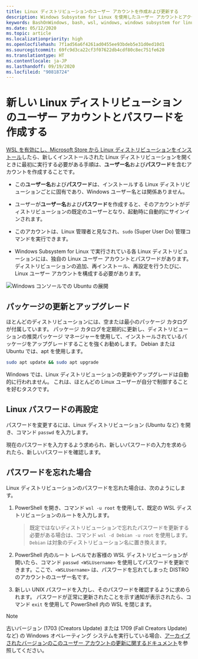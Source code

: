 ```yaml
---
title: Linux ディストリビューションのユーザー アカウントを作成および更新する
description: Windows Subsystem for Linux を使用したユーザー アカウントとアクセス許可の管理のリファレンス。
keywords: BashOnWindows, bash, wsl, windows, windows subsystem for linux, windowssubsystem, ubuntu, ユーザー アカウント
ms.date: 05/12/2020
ms.topic: article
ms.localizationpriority: high
ms.openlocfilehash: 7f1ad56a6f4261ad0455ee93bdeb5e31d0ed10d1
ms.sourcegitcommit: 69fc9d3ca22cf3f07622db4cdf80c8ec751fe620
ms.translationtype: HT
ms.contentlocale: ja-JP
ms.lasthandoff: 09/19/2020
ms.locfileid: "90818724"
---
```

# <a name="create-a-user-account-and-password-for-your-new-linux-distribution"></a>新しい Linux ディストリビューションのユーザー アカウントとパスワードを作成する

[WSL を有効にし、Microsoft Store から Linux ディストリビューションをインストール](./install-win10.md)したら、新しくインストールされた Linux ディストリビューションを開くときに最初に実行する必要がある手順は、**ユーザー名**および**パスワード**を含むアカウントを作成することです。

- この**ユーザー名**および**パスワード**は、インストールする Linux ディストリビューションごとに固有であり、Windows ユーザー名とは関係ありません。

- ユーザーが**ユーザー名**および**パスワード**を作成すると、そのアカウントがディストリビューションの既定のユーザーとなり、起動時に自動的にサインインされます。

- このアカウントは、Linux 管理者と見なされ、`sudo` (Super User Do) 管理コマンドを実行できます。

- Windows Subsystem for Linux で実行されている各 Linux ディストリビューションには、独自の Linux ユーザー アカウントとパスワードがあります。  ディストリビューションの追加、再インストール、再設定を行うたびに、Linux ユーザー アカウントを構成する必要があります。

![Windows コンソールでの Ubuntu の展開](media/UbuntuInstall.png)

## <a name="update-and-upgrade-packages"></a>パッケージの更新とアップグレード

ほとんどのディストリビューションには、空または最小のパッケージ カタログが付属しています。 パッケージ カタログを定期的に更新し、ディストリビューションの推奨パッケージ マネージャーを使用して、インストールされているパッケージをアップグレードすることを強くお勧めします。 Debian または Ubuntu では、apt を使用します。

```bash
sudo apt update && sudo apt upgrade
```

Windows では、Linux ディストリビューションの更新やアップグレードは自動的に行われません。 これは、ほとんどの Linux ユーザーが自分で制御することを好むタスクです。

## <a name="reset-your-linux-password"></a>Linux パスワードの再設定

パスワードを変更するには、Linux ディストリビューション (Ubuntu など) を開き、コマンド `passwd` を入力します。

現在のパスワードを入力するよう求められ、新しいパスワードの入力を求められたら、新しいパスワードを確認します。

## <a name="forgot-your-password"></a>パスワードを忘れた場合

Linux ディストリビューションのパスワードを忘れた場合は、次のようにします。

1. PowerShell を開き、コマンド `wsl -u root` を使用して、既定の WSL ディストリビューションのルートを入力します。

    > 既定ではないディストリビューションで忘れたパスワードを更新する必要がある場合は、コマンド `wsl -d Debian -u root` を使用します。`Debian` は対象のディストリビューション名に置き換えます。

2. PowerShell 内のルート レベルでお客様の WSL ディストリビューションが開いたら、コマンド `passwd <WSLUsername>` を使用してパスワードを更新できます。ここで、`<WSLUsername>` は、パスワードを忘れてしまった DISTRO のアカウントのユーザー名です。

3. 新しい UNIX パスワードを入力し、そのパスワードを確認するように求められます。 パスワードが正常に更新されたことを示す通知が表示されたら、コマンド `exit` を使用して PowerShell 内の WSL を閉じます。

> [!NOTE]
> 古いバージョン (1703 (Creators Update) または 1709 (Fall Creators Update) など) の Windows オペレーティング システムを実行している場合、[アーカイブされたバージョンのこのユーザー アカウントの更新に関するドキュメント](./user-support-archived.md)を参照してください。
